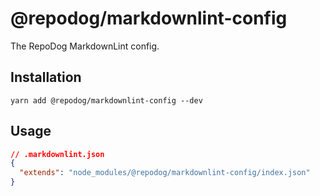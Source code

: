 # @repodog/markdownlint-config

The RepoDog MarkdownLint config.

## Installation

```shell
yarn add @repodog/markdownlint-config --dev
```

## Usage

```json
// .markdownlint.json
{
  "extends": "node_modules/@repodog/markdownlint-config/index.json"
}
```

